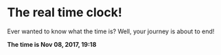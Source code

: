 # The real time clock!

Ever wanted to know what the time is? Well, your journey is about to end!

**The time is Nov 08, 2017, 19:18**